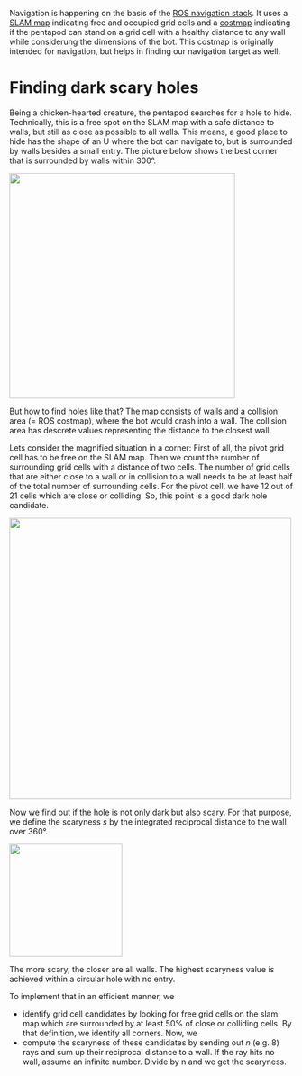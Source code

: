 Navigation is happening on the basis of the [ROS navigation stack](http://wiki.ros.org/navigation). It uses a [SLAM map](http://wiki.ros.org/hector_slam) indicating free and occupied grid cells and a [costmap](http://wiki.ros.org/costmap_2d) indicating if the pentapod can stand on a grid cell with a healthy distance to any wall while considerung the dimensions of the bot. This costmap is originally intended for navigation, but helps in finding our navigation target as well.


# Finding dark scary holes

Being a chicken-hearted creature, the pentapod searches for a hole to hide. Technically, this is a free spot on the SLAM map with a safe distance to walls, but  still as close as possible to all walls. This means, a good place to hide has the shape of an U where the bot can navigate to, but is surrounded by walls besides a small entry. The picture below shows the best corner that is surrounded by walls within 300°.

<img width="400"  src="../images/navigation-find-dark-holes-candidates.png"/>  

But how to find holes like that? The map consists of walls and a collision area (= ROS costmap), where the bot would crash into a wall. The collision area has descrete values representing the distance to the closest wall. 

Lets consider the magnified situation in a corner: First of all, the pivot grid cell has to be free on the SLAM map. Then we count the number of surrounding grid cells with a distance of two cells. The number of grid cells that are either close to a wall or in collision to a wall needs to be at least half of the total number of surrounding cells. For the pivot cell, we have 12 out of 21 cells which are close or colliding. So, this point is a good dark hole candidate.

<img width="500"  src="../images/navigation-find-dark-holes.png"/>  

Now we find out if the hole is not only dark but also scary. For that purpose, we define the scaryness *s* by the integrated reciprocal distance to the wall over 360°.  

<img width="200"  src="../images/scaryness-formula.png"/>  

The more scary, the closer are all walls. The highest scaryness value is achieved within a circular hole with no entry.

To implement that in an efficient manner, we

* identify grid cell candidates by looking for free grid cells on the slam map which are surrounded by at least 50% of close or colliding cells. By that definition, we identify all corners. Now, we 
* compute the scaryness of these candidates by sending out *n* (e.g. 8) rays and sum up their reciprocal distance to a wall. If the ray hits no wall, assume an infinite number. Divide by n and we get the scaryness.
